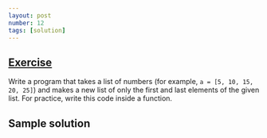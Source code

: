 ```yaml
---
layout: post
number: 12
tags: [solution]
---
```



## [Exercise](http://practicepython.blogspot.com/2014/04/list-ends.html)

Write a program that takes a list of numbers (for example, `a = [5, 10, 15, 20, 25]`) and makes a new list of only the first and last elements of the given list. For practice, write this code inside a function.

## Sample solution

<script src="https://gist.github.com/anonymous/c3b1ff3420bc3bd68c4d.js"></script>